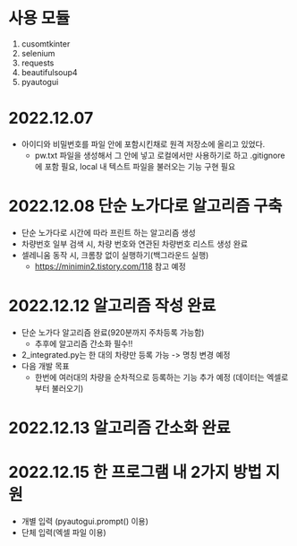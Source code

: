 # 사용 모듈
1. cusomtkinter
2. selenium
3. requests
4. beautifulsoup4
5. pyautogui

# 2022.12.07
+ 아이디와 비밀번호를 파일 안에 포함시킨채로 원격 저장소에 올리고 있었다.
    - pw.txt 파일을 생성해서 그 안에 넣고 로컬에서만 사용하기로 하고 .gitignore에 포함 필요, local 내 텍스트 파일을 불러오는 기능 구현 필요

# 2022.12.08 단순 노가다로 알고리즘 구축
+ 단순 노가다로 시간에 따라 프린트 하는 알고리즘 생성
+ 차량번호 일부 검색 시, 차량 번호와 연관된 차량번호 리스트 생성 완료
+ 셀레니움 동작 시, 크롬창 없이 실행하기(백그라운드 실행)
    - https://minimin2.tistory.com/118 참고 예정

# 2022.12.12 알고리즘 작성 완료
+ 단순 노가다 알고리즘 완료(920분까지 주차등록 가능함)
    - 추후에 알고리즘 간소화 필수!!
+ 2_integrated.py는 한 대의 차량만 등록 가능 -> 명칭 변경 예정
+ 다음 개발 목표
    - 한번에 여러대의 차량을 순차적으로 등록하는 기능 추가 예정 (데이터는 엑셀로부터 불러오기)

# 2022.12.13 알고리즘 간소화 완료

# 2022.12.15 한 프로그램 내 2가지 방법 지원
+ 개별 입력 (pyautogui.prompt() 이용)
+ 단체 입력(엑셀 파일 이용)